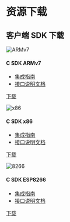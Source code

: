 # 资源下载

## 客户端 SDK 下载

<div class="row client downloads">
    <div class="col-md-4">
        <div class="thumbnail">
            <img src="../img/resource_arm.png" alt="ARMv7">
            <div class="caption">
                <h4>C SDK ARMv7</h4>
                <ul>
                    <li><a href="../client/c_sdk_guide">集成指南</a></li>
                    <li><a href="../client/c_sdk_api">接口说明文档</a></li>
                </ul>
                <p><a href="https://www.jiguang.cn/downloads/sdk/iot_armv7/" class="btn btn-default" role="button">下载</a></p>
            </div>
        </div>
    </div>
    <div class="col-md-4">
        <div class="thumbnail">
            <img src="../img/resource_x86.png" alt="x86">
            <div class="caption">
                <h4>C SDK x86</h4>
                <ul>
                    <li><a href="../client/c_sdk_guide">集成指南</a></li>
                    <li><a href="../client/c_sdk_api">接口说明文档</a></li>
                </ul>
                <p><a href="https://www.jiguang.cn/downloads/sdk/iot_x86/" class="btn btn-default" role="button">下载</a></p>
            </div>
        </div>
    </div>
    <div class="col-md-4">
        <div class="thumbnail">
            <img src="../img/resource_8266.png" alt="8266">
            <div class="caption">
                <h4>C SDK ESP8266</h4>
                <ul>
                    <li><a href="../client/c_sdk_8266_guide">集成指南</a></li>
                    <li><a href="../client/c_sdk_api">接口说明文档</a></li>
                </ul>
                <p><a href="https://www.jiguang.cn/downloads/sdk/iot_esp8266/" class="btn btn-default" role="button">下载</a></p>
            </div>
        </div>
    </div>
</div>


